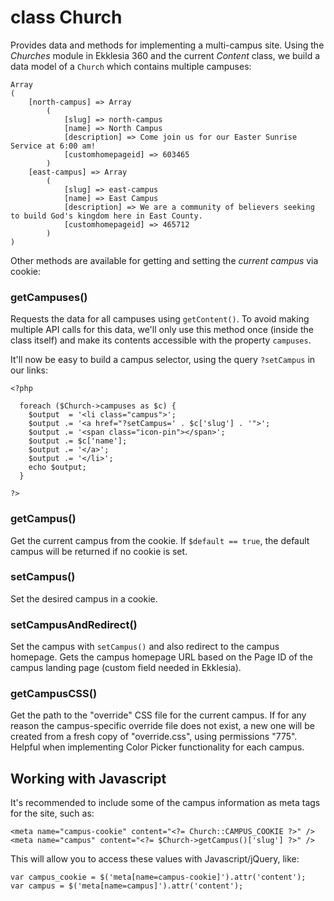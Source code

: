 # class Church

Provides data and methods for implementing a multi-campus site. Using the _Churches_ module in Ekklesia 360 and  the current _Content_ class, we build a data model of a `Church` which contains multiple campuses:

```
Array
(
    [north-campus] => Array
        (
            [slug] => north-campus
            [name] => North Campus
            [description] => Come join us for our Easter Sunrise Service at 6:00 am!
            [customhomepageid] => 603465
        )
    [east-campus] => Array
        (
            [slug] => east-campus
            [name] => East Campus
            [description] => We are a community of believers seeking to build God's kingdom here in East County.
            [customhomepageid] => 465712
        )
)

```

Other methods are available for getting and setting the _current campus_ via cookie:

### getCampuses()

Requests the data for all campuses using `getContent()`. To avoid making multiple API calls for this data, we'll only use this method once (inside the class itself) and make its contents accessible with the property `campuses`.

It'll now be easy to build a campus selector, using the query `?setCampus` in our links:

```
<?php

  foreach ($Church->campuses as $c) {
    $output  = '<li class="campus">';
    $output .= '<a href="?setCampus=' . $c['slug'] . '">';
    $output .= '<span class="icon-pin"></span>';
    $output .= $c['name'];
    $output .= '</a>';
    $output .= '</li>';
    echo $output;
  }

?>
```

### getCampus()

Get the current campus from the cookie. If `$default == true`, the default campus will be returned if no cookie is set.

### setCampus()

Set the desired campus in a cookie.

### setCampusAndRedirect()

Set the campus with `setCampus()` and also redirect to the campus homepage. Gets the campus homepage URL based on the Page ID of the campus landing page (custom field needed in Ekklesia).

### getCampusCSS()

Get the path to the "override" CSS file for the current campus. If for any reason the campus-specific override file does not exist, a new one will be created from a fresh copy of "override.css", using permissions "775". Helpful when implementing Color Picker functionality for each campus.

## Working with Javascript
It's recommended to include some of the campus information as meta tags for the site, such as:

```
<meta name="campus-cookie" content="<?= Church::CAMPUS_COOKIE ?>" />
<meta name="campus" content="<?= $Church->getCampus()['slug'] ?>" />
```

This will allow you to access these values with Javascript/jQuery, like:
```
var campus_cookie = $('meta[name=campus-cookie]').attr('content');
var campus = $('meta[name=campus]').attr('content');
```
